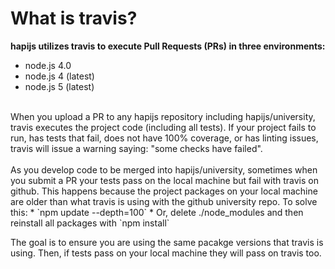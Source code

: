 # What is travis?

<b>hapijs utilizes travis to execute Pull Requests (PRs) in three environments:</b>
* node.js 4.0
* node.js 4 (latest) 
* node.js 5 (latest)

<br/>
When you upload a PR to any hapijs repository including hapijs/university, travis
executes the project code (including all tests). If your project fails to 
run, has tests that fail, does not have 100% coverage, or has linting issues, travis
will issue a warning saying: "some checks have failed".
<br/>
<br/>
As you develop code to be merged into hapijs/university, sometimes when you submit a PR your tests pass 
on the local machine but fail with travis on github.  This happens because the project packages on your 
local machine are older than what travis is using with the github university repo. To solve this:
* `npm update --depth=100`
* Or, delete ./node_modules and then reinstall all packages with `npm install`

The goal is to ensure you are using the same pacakge versions that travis is using.
Then, if tests pass on your local machine they will pass on travis too.







